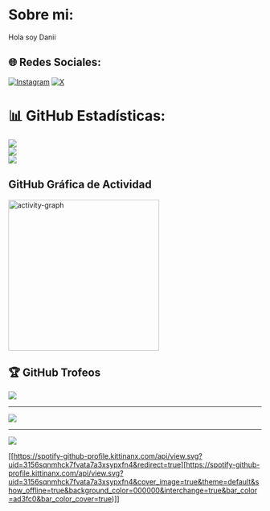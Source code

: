 # Sobre mi:
Hola soy Danii 


## 🌐 Redes Sociales:
[![Instagram](https://img.shields.io/badge/Instagram-%23E4405F.svg?logo=Instagram&logoColor=white)](https://instagram.com/atreyu_u) [![X](https://img.shields.io/badge/X-black.svg?logo=X&logoColor=white)](https://x.com/atreyu_u) 


# 📊 GitHub Estadísticas:
![](https://github-readme-stats.vercel.app/api?username=00Danii&theme=github_dark&hide_border=true&include_all_commits=false&count_private=true)<br/>
![](https://nirzak-streak-stats.vercel.app/?user=00Danii&theme=github_dark&hide_border=true)<br/>
![](https://github-readme-stats.vercel.app/api/top-langs/?username=00Danii&theme=github_dark&hide_border=true&include_all_commits=false&count_private=true&layout=compact)

## GitHub Gráfica de Actividad
<img src="https://github-readme-activity-graph.vercel.app/graph?username=00Danii&radius=16&theme=react&area=true&order=5" height="300" alt="activity-graph" />

## 🏆 GitHub Trofeos
![](https://github-profile-trophy.vercel.app/?username=00Danii&theme=github_dark&no-frame=true&no-bg=true&margin-w=4)

---

![](https://github-contributor-stats.vercel.app/api?username=00Danii&limit=5&theme=github_dark&combine_all_yearly_contributions=true)

---
[![](https://visitcount.itsvg.in/api?id=00Danii&icon=7&color=3)](https://visitcount.itsvg.in)

[[https://spotify-github-profile.kittinanx.com/api/view.svg?uid=3156sqnmhck7fvata7a3xsypxfn4&redirect=true][https://spotify-github-profile.kittinanx.com/api/view.svg?uid=3156sqnmhck7fvata7a3xsypxfn4&cover_image=true&theme=default&show_offline=true&background_color=000000&interchange=true&bar_color=ad3fc0&bar_color_cover=true)]]
